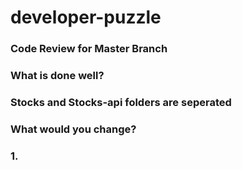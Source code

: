 # developer-puzzle


<h3>Code Review for Master Branch</3>

<h3>What is done well?<h3>
  Stocks and Stocks-api folders are seperated
  
<h3>What would you change?<h3>
  1.
